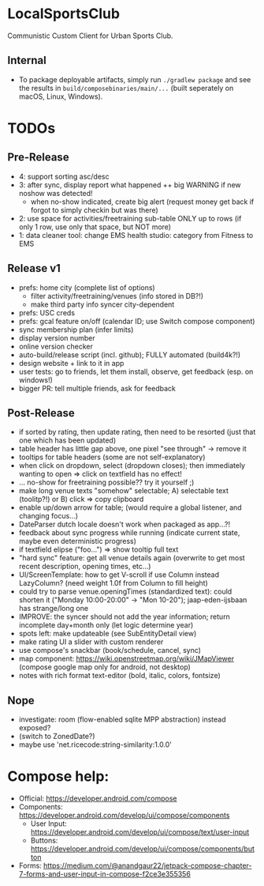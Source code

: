 # LocalSportsClub

Communistic Custom Client for Urban Sports Club.

## Internal

* To package deployable artifacts, simply run `./gradlew package` and see the results
  in `build/composebinaries/main/...` (built seperately on macOS, Linux, Windows).

# TODOs

## Pre-Release

* 4: support sorting asc/desc
* 3: after sync, display report what happened ++ big WARNING if new noshow was detected!
    * when no-show indicated, create big alert (request money get back if forgot to simply checkin but was there)
* 2: use space for activities/freetraining sub-table ONLY up to rows (if only 1 row, use only that space, but NOT more)
* 1: data cleaner tool: change EMS health studio: category from Fitness to EMS

## Release v1

* prefs: home city (complete list of options)
    * filter activity/freetraining/venues (info stored in DB?!)
    * make third party info syncer city-dependent
* prefs: USC creds
* prefs: gcal feature on/off (calendar ID; use Switch compose component)
* sync membership plan (infer limits)
* display version number
* online version checker
* auto-build/release script (incl. github); FULLY automated (build4k?!)
* design website + link to it in app
* user tests: go to friends, let them install, observe, get feedback (esp. on windows!)
* bigger PR: tell multiple friends, ask for feedback

## Post-Release

* if sorted by rating, then update rating, then need to be resorted (just that one which has been updated)
* table header has little gap above, one pixel "see through" -> remove it
* tooltips for table headers (some are not self-explanatory)
* when click on dropdown, select (dropdown closes); then immediately wanting to open => click on textfield has no
  effect!
* ... no-show for freetraining possible?? try it yourself ;)
* make long venue texts "somehow" selectable; A) selectable text (toolitp?!) or B) click => copy clipboard
* enable up/down arrow for table; (would require a global listener, and changing focus...)
* DateParser dutch locale doesn't work when packaged as app...?!
* feedback about sync progress while running (indicate current state, maybe even deterministic progress)
* if textfield elipse ("foo...") => show tooltip full text
* "hard sync" feature: get all venue details again (overwrite to get most recent description, opening times, etc...)
* UI/ScreenTemplate: how to get V-scroll if use Column instead LazyColumn? (need weight 1.0f from Column to fill height)
* could try to parse venue.openingTimes (standardized text): could shorten it ("Monday 10:00-20:00" -> "Mon 10-20");
  jaap-eden-ijsbaan has strange/long one
* IMPROVE: the syncer should not add the year information; return incomplete day+month only (let logic determine year)
* spots left: make updateable (see SubEntityDetail view)
* make rating UI a slider with custom renderer
* use compose's snackbar (book/schedule, cancel, sync)
* map component: https://wiki.openstreetmap.org/wiki/JMapViewer (compose google map only for android, not desktop)
* notes with rich format text-editor (bold, italic, colors, fontsize)

## Nope

* investigate: room (flow-enabled sqlite MPP abstraction) instead exposed?
* (switch to ZonedDate?)
* maybe use 'net.ricecode:string-similarity:1.0.0'

# Compose help:

* Official: https://developer.android.com/compose
* Components: https://developer.android.com/develop/ui/compose/components
    * User Input: https://developer.android.com/develop/ui/compose/text/user-input
    * Buttons: https://developer.android.com/develop/ui/compose/components/button
* Forms: https://medium.com/@anandgaur22/jetpack-compose-chapter-7-forms-and-user-input-in-compose-f2ce3e355356
